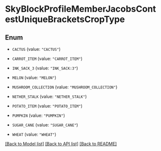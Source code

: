 # SkyBlockProfileMemberJacobsContestUniqueBracketsCropType

## Enum


* `CACTUS` (value: `"CACTUS"`)

* `CARROT_ITEM` (value: `"CARROT_ITEM"`)

* `INK_SACK_3` (value: `"INK_SACK:3"`)

* `MELON` (value: `"MELON"`)

* `MUSHROOM_COLLECTION` (value: `"MUSHROOM_COLLECTION"`)

* `NETHER_STALK` (value: `"NETHER_STALK"`)

* `POTATO_ITEM` (value: `"POTATO_ITEM"`)

* `PUMPKIN` (value: `"PUMPKIN"`)

* `SUGAR_CANE` (value: `"SUGAR_CANE"`)

* `WHEAT` (value: `"WHEAT"`)


[[Back to Model list]](../README.md#documentation-for-models) [[Back to API list]](../README.md#documentation-for-api-endpoints) [[Back to README]](../README.md)


